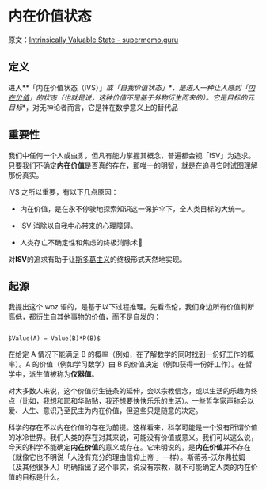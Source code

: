 # 内在价值状态

原文：[Intrinsically Valuable State - supermemo.guru](https://supermemo.guru/wiki/Intrinsically_Valuable_State)

## 定义

进入**「内在价值状态（IVS）」**或*「自我价值状态」*，是进入一种让人感到「**[内在价值](https://en.wikipedia.org/wiki/Intrinsic_value_(ethics))**」的状态（也就是说，这种价值不是基于外物衍生而来的）。它是**目标的元目标**，对无神论者而言，它是神在数学意义上的替代品

## 重要性

我们中任何一个人或虫豸，但凡有能力掌握其概念，普遍都会视「ISV」为追求。只要我们不确定**内在价值**是否真的存在，那唯一的明智，就是在追寻它时试图理解那份真实。

IVS 之所以重要，有以下几点原因：

- 内在价值，是在永不停驶地探索知识这一保护伞下，全人类目标的大统一。

- ISV 消除以自我中心带来的心理障碍。

- 人类存亡不确定性和焦虑的终极消除术🌲

对**ISV**的追求有助于让[斯多葛主义](https://supermemo.guru/wiki/Stoicism)的终极形式天然地实现。

## 起源

我提出这个 woz 语的，是基于以下过程推理。先看杰伦，我们身边所有价值判断高低，都衍生自其他事物的价值，而不是自发的：

```

$Value(A) = Value(B)*P(B)$

```

在给定 A 情况下能满足 B 的概率（例如，在了解数学的同时找到一份好工作的概率）。A 的价值（例如学习数学）由 B 的价值决定（例如获得一份好工作）。在哲学中，派生值被称为**仪器值**。

对大多数人来说，这个价值衍生链条的延伸，会以宗教信念，或以生活的乐趣为终点（比如，我想和耶和华贴贴，我还想要快快乐乐的生活）。一些哲学家声称会以爱、人生、意识乃至民主为内在价值，但这些只是随意的决定。

科学的存在不以内在价值的存在为前提。这样看来，科学可能是一个没有所谓价值的冰冷世界。我们人类的存在对其来说，可能没有价值或意义。我们可以这么说，今天的科学不能确定**内在价值**的意义或存在。它未明说的，是**内在价值**并不存在（就像它也不明说「人没有充分的理由信仰上帝 」一样）。斯蒂芬-沃尔弗拉姆（及其他很多人）明确指出了这个事实，说没有宗教，就不可能确定人类的内在价值的目标是什么。